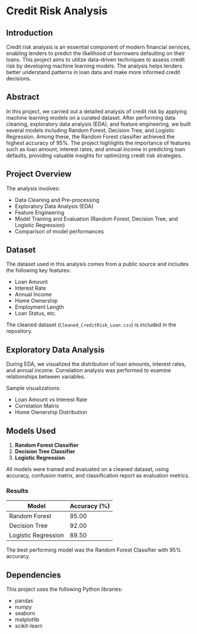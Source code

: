 # Credit Risk Analysis

## Introduction
Credit risk analysis is an essential component of modern financial services, enabling lenders to predict the likelihood of borrowers defaulting on their loans. This project aims to utilize data-driven techniques to assess credit risk by developing machine learning models. The analysis helps lenders better understand patterns in loan data and make more informed credit decisions.
## Abstract
In this project, we carried out a detailed analysis of credit risk by applying machine learning models on a curated dataset. After performing data cleaning, exploratory data analysis (EDA), and feature engineering, we built several models including Random Forest, Decision Tree, and Logistic Regression. Among these, the Random Forest classifier achieved the highest accuracy of 95%. The project highlights the importance of features such as loan amount, interest rates, and annual income in predicting loan defaults, providing valuable insights for optimizing credit risk strategies.

## Project Overview

The analysis involves:
- Data Cleaning and Pre-processing
- Exploratory Data Analysis (EDA)
- Feature Engineering
- Model Training and Evaluation (Random Forest, Decision Tree, and Logistic Regression)
- Comparison of model performances

## Dataset

The dataset used in this analysis comes from a public source and includes the following key features:
- Loan Amount
- Interest Rate
- Annual Income
- Home Ownership
- Employment Length
- Loan Status, etc.

The cleaned dataset (`Cleaned_CreditRisk_Loan.csv`) is included in the repository.

## Exploratory Data Analysis

During EDA, we visualized the distribution of loan amounts, interest rates, and annual income. Correlation analysis was performed to examine relationships between variables.

Sample visualizations:
- Loan Amount vs Interest Rate
- Correlation Matrix
- Home Ownership Distribution

## Models Used

1. **Random Forest Classifier**
2. **Decision Tree Classifier**
3. **Logistic Regression**

All models were trained and evaluated on a cleaned dataset, using accuracy, confusion matrix, and classification report as evaluation metrics.

### Results

| Model               | Accuracy (%) |
|---------------------|--------------|
| Random Forest       | 95.00        |
| Decision Tree       | 92.00        |
| Logistic Regression | 89.50        |

The best performing model was the Random Forest Classifier with 95% accuracy.

## Dependencies

This project uses the following Python libraries:
- pandas
- numpy
- seaborn
- matplotlib
- scikit-learn

